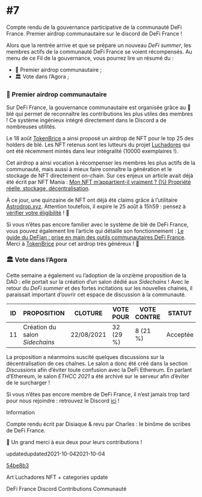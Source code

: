 # #7

Compte rendu de la gouvernance participative de la communauté DeFi France. Premier airdrop communautaire sur le discord de DeFi France !

Alors que la rentrée arrive et que se prépare un nouveau _DeFi summer_, les membres actifs de la communauté DeFi France se voient récompensés. Au menu de ce Fil de la gouvernance, vous pourrez lire un résumé du :

* 📢 Premier airdrop communautaire ;
* 🏛️ Vote dans l’Agora ;

### 📢 Premier airdrop communautaire <a href="premier-airdrop-communautaire" id="premier-airdrop-communautaire"></a>

Sur DeFi France, la gouvernance communautaire est organisée grâce au 🌾 blé qui permet de reconnaître les contributions les plus utiles des membres ! Ce système ingénieux intégré directement dans le Discord a de nombreuses utilités.

Le 18 août [TokenBrice](https://twitter.com/TokenBrice) a ainsi proposé un airdrop de NFT pour le top 25 des holders de blé. Les NFT retenus sont les lutteurs du projet [Luchadores](https://luchadores.io) qui ont été récemment mintés dans leur intégralité (10000 exemplaires !).

Cet airdrop a ainsi vocation à récompenser les membres les plus actifs de la communauté, mais aussi à mieux faire connaître la génération et le stockage de NFT directement on-chain. Sur ces enjeux un article avait déjà été écrit par NFT Mania : [Mon NFT m’appartient-il vraiment ? (½) Propriété réelle, stockage, décentralisation](https://nft-mania.io/2021/05/mon-nft-mappartient-il-vraiment-%C2%BD-propriete-reelle-stockage-decentralisation/).

À ce jour, une quinzaine de NFT ont déjà été claims grâce à l’utilitaire [Astrodrop.xyz](https://twitter.com/TokenBrice/status/1428000290574422021). Attention toutefois, il expire le 25 août à 15h59 : pensez à [vérifier votre éligibilité](https://astrodrop.xyz/claim/QmPszTV9cFDdC3owxzbS6nxzqqU1LbeHZ6x3SfuqjpaYS5) ! 🧐

Si vous n’êtes pas encore familier avec le système de blé de DeFi France, vous pouvez également lire l’article qui détaille son fonctionnement : [Le guide du DeFian : prise en main des outils communautaires DeFi France](https://tokenbrice.xyz/fr/guide-defian/#incitation--les-bases-du--bl%C3%A9). Merci à [TokenBrice](https://twitter.com/TokenBrice) pour cet airdrop très généreux ! 🙏

### 🏛️ Vote dans l’Agora <a href="vote-dans-lagora" id="vote-dans-lagora"></a>

Cette semaine a également vu l’adoption de la onzième proposition de la DAO : elle portait sur la création d’un salon dédié aux _Sidechains_ ! Avec le retour du _DeFi summer_ et des fortes incitations sur les nouvelles chaines, il paraissait important d’ouvrir cet espace de discussion à la communauté.

| ID | PROPOSITION                    | CLOTURE    | VOTE POUR | VOTE CONTRE | STATUT   |
| -- | ------------------------------ | ---------- | --------- | ----------- | -------- |
| 11 | Création du salon _Sidechains_ | 22/08/2021 | 32 (29 %) | 8 (21 %)    | Acceptée |

La proposition a néanmoins suscité quelques discussions sur la décentralisation de ces chaînes. Le salon a donc été créé dans la section _Discussions_ afin d’éviter toute confusion avec la DeFi Ethereum. En parlant d’Ethereum, le salon _ETHCC 2021_ a été archivé sur le serveur afin d’éviter de le surcharger !

Si vous n’êtes pas encore membre de DeFi France, il n’est jamais trop tard pour nous rejoindre : retrouvez le Discord [ici](https://discord.gg/GuzNkFnZb4) !

Information

Compte rendu écrit par Disiaque & revu par Charles : le binôme de scribes de DeFi France.

🙏 Un grand merci à eux deux pour leurs contributions !

updatedupdated2021-10-042021-10-04

[54be8b3](https://github.com/TokenBrice/blog/commit/54be8b330118a5aac0a4fd5ed752ff3ff720d6df)

Art Luchadores NFT + categories update

DeFi France Discord Contributions Communauté
